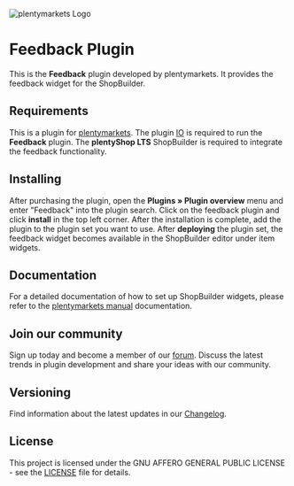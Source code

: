 ![plentymarkets Logo](http://www.plentymarkets.eu/layout/pm/images/logo/plentymarkets-logo.jpg)

# Feedback Plugin

This is the **Feedback** plugin developed by plentymarkets. It provides the feedback widget for the ShopBuilder.

## Requirements

This is a plugin for [plentymarkets](https://www.plentymarkets.com). The plugin [IO](https://github.com/plentymarkets/plugin-io) is required to run the **Feedback** plugin. The **plentyShop LTS** ShopBuilder is required to integrate the feedback functionality. 

## Installing

After purchasing the plugin, open the **Plugins » Plugin overview** menu and enter "Feedback" into the plugin search. Click on the feedback plugin and click **install** in the top left corner. After the installation is complete, add the plugin to the plugin set you want to use. After **deploying** the plugin set, the feedback widget becomes available in the ShopBuilder editor under item widgets.

## Documentation

For a detailed documentation of how to set up ShopBuilder widgets, please refer to the [plentymarkets manual](https://knowledge.plentymarkets.com/en/online-store/shop-builder) documentation.

## Join our community

Sign up today and become a member of our [forum](https://forum.plentymarkets.com/c/plugin-entwicklung). Discuss the latest trends in plugin development and share your ideas with our community.

## Versioning

Find information about the latest updates in our [Changelog](/meta/documents/changelog_en.md).

## License

This project is licensed under the GNU AFFERO GENERAL PUBLIC LICENSE - see the [LICENSE](/LICENSE) file for details.
